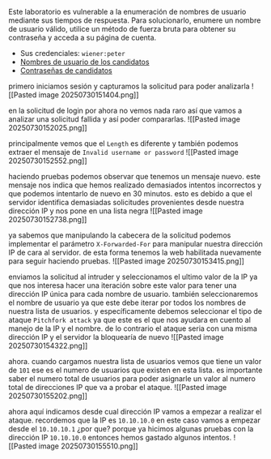 Este laboratorio es vulnerable a la enumeración de nombres de usuario mediante sus tiempos de respuesta. Para solucionarlo, enumere un nombre de usuario válido, utilice un método de fuerza bruta para obtener su contraseña y acceda a su página de cuenta.

- Sus credenciales: `wiener:peter`
- [Nombres de usuario de los candidatos](https://portswigger.net/web-security/authentication/auth-lab-usernames)
- [Contraseñas de candidatos](https://portswigger.net/web-security/authentication/auth-lab-passwords)

primero iniciamos sesión y capturamos la solicitud para poder analizarla
![[Pasted image 20250730151404.png]]

en la solicitud de login por ahora no vemos nada raro así que vamos a analizar una solicitud fallida y así poder compararlas.
![[Pasted image 20250730152025.png]]

principalmente vemos que el `Length` es diferente y también podemos extraer el mensaje de `Invalid username or password`
![[Pasted image 20250730152552.png]]

haciendo pruebas podemos observar que tenemos un mensaje nuevo. este mensaje nos indica que hemos realizado demasiados intentos incorrectos y que podemos intentarlo de nuevo en 30 minutos. esto es debido a que el servidor identifica demasiadas solicitudes provenientes desde nuestra dirección IP y nos pone en una lista negra
![[Pasted image 20250730152738.png]]

ya sabemos que manipulando la cabecera de la solicitud podemos implementar el parámetro `X-Forwarded-For` para manipular nuestra dirección IP de cara al servidor. de esta forma tenemos la web habilitada nuevamente para seguir haciendo pruebas.
![[Pasted image 20250730153415.png]]

enviamos la solicitud al intruder y seleccionamos el ultimo valor de la IP ya que nos interesa hacer una iteración sobre este valor para tener una dirección IP única para cada nombre de usuario. también seleccionaremos el nombre de usuario ya que este debe iterar por todos los nombres de nuestra lista de usuarios. y específicamente debemos seleccionar el tipo de ataque `Pitchfork attack` ya que este es el que nos ayudara en cuento al manejo de la IP y el nombre. de lo contrario el ataque seria con una misma dirección IP y el servidor la bloquearía de nuevo
![[Pasted image 20250730154322.png]]

ahora. cuando cargamos nuestra lista de usuarios vemos que tiene un valor de `101` ese es el numero de usuarios que existen en esta lista. es importante saber el numero total de usuarios para poder asignarle un valor al numero total de direcciones IP que va a probar el ataque.
![[Pasted image 20250730155202.png]]

ahora aquí indicamos desde cual dirección IP vamos a empezar a realizar el ataque. recordemos que la IP es `10.10.10.0` en este caso vamos a empezar desde el `10.10.10.1` ¿por que? porque ya hicimos algunas pruebas con la dirección IP `10.10.10.0` entonces hemos gastado algunos intentos. 
![[Pasted image 20250730155510.png]]

